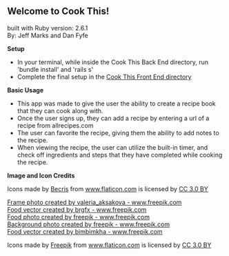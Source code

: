 <h2>Welcome to Cook This!</h2>

built with Ruby version: 2.6.1\
By: Jeff Marks and Dan Fyfe

**Setup**
- In your terminal, while inside the Cook This Back End directory, run 'bundle install' and 'rails s'
- Complete the final setup in the [Cook This Front End directory](https://github.com/danfyfe/cook-this-frontend)

**Basic Usage**
- This app was made to give the user the ability to create a recipe book that they can cook along with.
- Once the user signs up, they can add a recipe by entering a url of a recipe from allrecipes.com
- The user can favorite the recipe, giving them the ability to add notes to the recipe.
- When viewing the recipe, the user can utilize the built-in timer, and check off ingredients and steps that they have completed while cooking the recipe.



**Image and Icon Credits**
<div>Icons made by <a href="https://www.flaticon.com/authors/becris" title="Becris">Becris</a> from <a href="https://www.flaticon.com/" 			    title="Flaticon">www.flaticon.com</a> is licensed by <a href="http://creativecommons.org/licenses/by/3.0/" 			    title="Creative Commons BY 3.0" target="_blank">CC 3.0 BY</a></div>

<a href="https://www.freepik.com/free-photos-vectors/frame">Frame photo created by valeria_aksakova - www.freepik.com</a>  
<a href="https://www.freepik.com/free-photos-vectors/food">Food vector created by brgfx - www.freepik.com</a>  
<a href="https://www.freepik.com/free-photos-vectors/food">Food photo created by freepik - www.freepik.com</a>  
<a href="https://www.freepik.com/free-photos-vectors/background">Background photo created by freepik - www.freepik.com</a>  
<a href="https://www.freepik.com/free-photos-vectors/food">Food vector created by bimbimkha - www.freepik.com</a>  
<div>Icons made by <a href="https://www.freepik.com/?__hstc=57440181.b5cf965c034f82654fadcd7ef6a1cddc.1560354081009.1560354081009.1560359707364.2&__hssc=57440181.14.1560359707364&__hsfp=2804600594" title="Freepik">Freepik</a> from <a href="https://www.flaticon.com/" 			    title="Flaticon">www.flaticon.com</a> is licensed by <a href="http://creativecommons.org/licenses/by/3.0/" 			    title="Creative Commons BY 3.0" target="_blank">CC 3.0 BY</a></div>  

</br>

